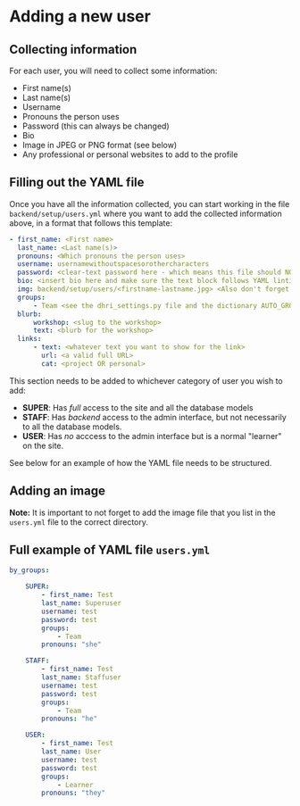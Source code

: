 # Adding a new user

## Collecting information

For each user, you will need to collect some information:

-   First name(s)
-   Last name(s)
-   Username
-   Pronouns the person uses
-   Password (this can always be changed)
-   Bio
-   Image in JPEG or PNG format (see below)
-   Any professional or personal websites to add to the profile

## Filling out the YAML file

Once you have all the information collected, you can start working in the file `backend/setup/users.yml` where you want to add the collected information above, in a format that follows this template:

```yaml
- first_name: <First name>
  last_name: <Last name(s)>
  pronouns: <Which pronouns the person uses>
  username: usernamewithoutspacesorothercharacters
  password: <clear-text password here - which means this file should NOT be shared on the internet>
  bio: <insert bio here and make sure the text block follows YAML linting standard>
  img: backend/setup/users/<firstname-lastname.jpg> <Also don't forget to add this file to the directory -- see below>
  groups:
      - Team <see the dhri_settings.py file and the dictionary AUTO_GROUPS to find the available groups to add here>
  blurb:
      workshop: <slug to the workshop>
      text: <blurb for the workshop>
  links:
      - text: <whatever text you want to show for the link>
        url: <a valid full URL>
        cat: <project OR personal>
```

This section needs to be added to whichever category of user you wish to add:

-   **SUPER**: Has _full_ access to the site and all the database models
-   **STAFF**: Has _backend_ access to the admin interface, but not necessarily to all the database models.
-   **USER**: Has _no_ acccess to the admin interface but is a normal "learner" on the site.

See below for an example of how the YAML file needs to be structured.

## Adding an image

**Note:** It is important to not forget to add the image file that you list in the `users.yml` file to the correct directory.

## Full example of YAML file `users.yml`

```yaml
by_groups:

    SUPER:
        - first_name: Test
        last_name: Superuser
        username: test
        password: test
        groups:
            - Team
        pronouns: "she"

    STAFF:
        - first_name: Test
        last_name: Staffuser
        username: test
        password: test
        groups:
            - Team
        pronouns: "he"

    USER:
        - first_name: Test
        last_name: User
        username: test
        password: test
        groups:
            - Learner
        pronouns: "they"
```

